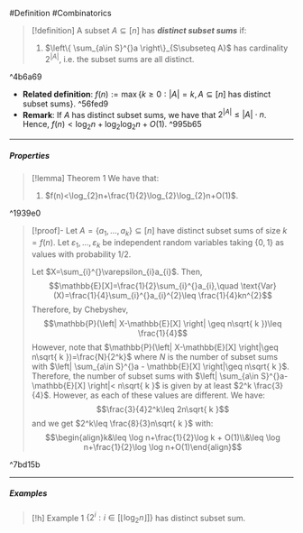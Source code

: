 #Definition #Combinatorics 

> [!definition]
> A subset $A\subseteq [n]$ has ***distinct subset sums*** if:
> 1. $\left\{  \sum_{a\in S}^{}a  \right\}_{S\subseteq A}$ has cardinality $2^{\left| A \right|}$, i.e. the subset sums are all distinct.

^4b6a69

- **Related definition**: $f(n):=\max \{ k\geq  0: \left| A \right|=k, A\subseteq [n] \text{ has distinct subset sums}\}$. ^56fed9
- **Remark**: If $A$ has distinct subset sums, we have that $2^{\left| A \right|}\leq \left| A \right|\cdot n$. Hence, $f(n)<\log_{2}n+\log_{2}\log_{2}n+O(1)$. ^995b65
---
##### Properties
> [!lemma] Theorem 1
> We have that:
> 1. $f(n)<\log_{2}n+\frac{1}{2}\log_{2}\log_{2}n+O(1)$.

^1939e0

> [!proof]-
> Let $A=\{ a_{1},\dots,a_{k} \}\subseteq [n]$ have distinct subset sums of size $k=f(n)$. Let $\varepsilon_{1},\dots,\varepsilon_{k}$ be independent random variables taking $\{ 0,1 \}$ as values with probability $1 / 2$. 
> 
> Let $X=\sum_{i}^{}\varepsilon_{i}a_{i}$. Then, $$\mathbb{E}[X]=\frac{1}{2}\sum_{i}^{}a_{i},\quad \text{Var}(X)=\frac{1}{4}\sum_{i}^{}a_{i}^{2}\leq \frac{1}{4}kn^{2}$$Therefore, by Chebyshev, $$\mathbb{P}(\left| X-\mathbb{E}[X] \right| \geq n\sqrt{ k })\leq \frac{1}{4}$$However, note that $\mathbb{P}(\left| X-\mathbb{E}[X] \right|\geq n\sqrt{ k })=\frac{N}{2^k}$ where $N$ is the number of subset sums with $\left| \sum_{a\in S}^{}a - \mathbb{E}[X] \right|\geq n\sqrt{ k }$. Therefore, the number of subset sums with $\left| \sum_{a\in S}^{}a-\mathbb{E}[X] \right|< n\sqrt{ k }$ is given by at least $2^k \frac{3}{4}$. However, as each of these values are different. We have: $$\frac{3}{4}2^k\leq 2n\sqrt{ k }$$and we get $2^k\leq \frac{8}{3}n\sqrt{ k }$ with: $$\begin{align}k&\leq \log n+\frac{1}{2}\log k + O(1)\\&\leq \log n+\frac{1}{2}\log \log n+O(1)\end{align}$$

^7bd15b

---
##### Examples
> [!h] Example 1
> $\{ 2^i:i\in[\left\lfloor\log_{2}n\right\rfloor] \}$ has distinct subset sum. 